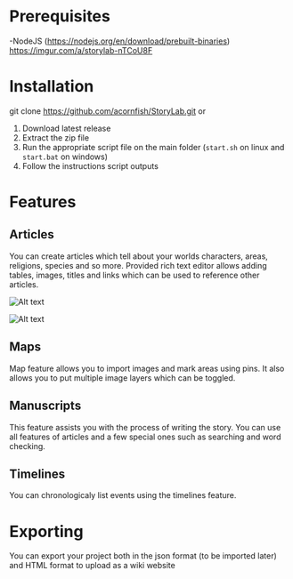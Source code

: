 # Prerequisites
-NodeJS (https://nodejs.org/en/download/prebuilt-binaries)
https://imgur.com/a/storylab-nTCoU8F

# Installation

   git clone https://github.com/acornfish/StoryLab.git
or

 1. Download latest release
 2. Extract the zip file
 3. Run the appropriate script file on the main folder (`start.sh` on linux and `start.bat` on windows)
 4. Follow the instructions script outputs
# Features

## Articles
You can create articles which tell about your worlds characters, areas, religions, species and so more. Provided rich text editor allows adding tables, images, titles and links which can be used to reference other articles. 

![Alt text](https://i.imgur.com/X2Cl3lQ.png "Article")

![Alt text](https://i.imgur.com/Gx4KMYz.png "ArticleList")
## Maps

Map feature allows you to import images and mark areas using pins. It also allows you to put multiple image layers which can be toggled.

## Manuscripts
This feature assists you with the process of writing the story. You can use all features of articles and a few special ones such as searching and word checking.

## Timelines

You can chronologicaly list events using the timelines feature.


# Exporting
You can export your project both in the json format (to be imported later) and 
HTML format to upload as a wiki website
